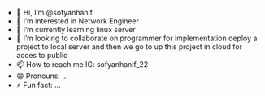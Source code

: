 - 👋 Hi, I’m @sofyanhanif
- 👀 I’m interested in Network Engineer 
- 🌱 I’m currently learning linux server
- 💞️ I’m looking to collaborate on programmer for implementation deploy a project to local server and then we go to up this project in cloud for acces to public
- 📫 How to reach me IG: sofyanhanif_22
- 😄 Pronouns: ...
- ⚡ Fun fact: ...

<!---
sofyanhanifduri/sofyanhanifduri is a ✨ special ✨ repository because its `README.md` (this file) appears on your GitHub profile.
You can click the Preview link to take a look at your changes.
--->
